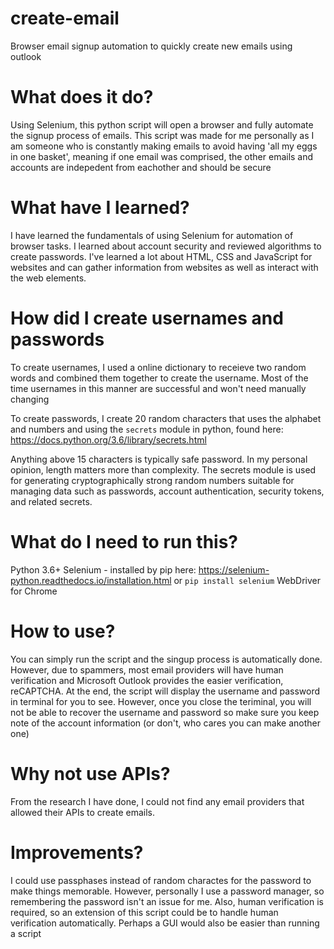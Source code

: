 # create-email
Browser email signup automation to quickly create new emails using outlook

# What does it do?
Using Selenium, this python script will open a browser and fully automate the signup process of emails. This script was made for me personally as I am someone who is constantly making emails to avoid having 'all my eggs in one basket', meaning if one email was comprised, the other emails and accounts are indepedent from eachother and should be secure

# What have I learned?
I have learned the fundamentals of using Selenium for automation of browser tasks. I learned about account security and reviewed algorithms to create passwords. I've learned a lot about HTML, CSS and JavaScript for websites and can gather information from websites as well as interact with the web elements.

# How did I create usernames and passwords
To create usernames, I used a online dictionary to receieve two random words and combined them together to create the username. Most of the time usernames in this manner are successful and won't need manually changing

To create passwords, I create 20 random characters that uses the alphabet and numbers and using the ``` secrets ``` module in python, found here: https://docs.python.org/3.6/library/secrets.html

Anything above 15 characters is typically safe password. In my personal opinion, length matters more than complexity. The secrets module is used for generating cryptographically strong random numbers suitable for managing data such as passwords, account authentication, security tokens, and related secrets.

# What do I need to run this?
Python 3.6+
Selenium - installed by pip here: https://selenium-python.readthedocs.io/installation.html or ``` pip install selenium ```
WebDriver for Chrome

# How to use?
You can simply run the script and the singup process is automatically done. However, due to spammers, most email providers will have human verification and Microsoft Outlook provides the easier verification, reCAPTCHA. At the end, the script will display the username and password in terminal for you to see. However, once you close the teriminal, you will not be able to recover the username and password so make sure you keep note of the account information (or don't, who cares you can make another one)

# Why not use APIs?
From the research I have done, I could not find any email providers that allowed their APIs to create emails. 

# Improvements?
I could use passphases instead of random charactes for the password to make things memorable. However, personally I use a password manager, so remembering the password isn't an issue for me. Also, human verification is required, so an extension of this script could be to handle human verification automatically. Perhaps a GUI would also be easier than running a script
